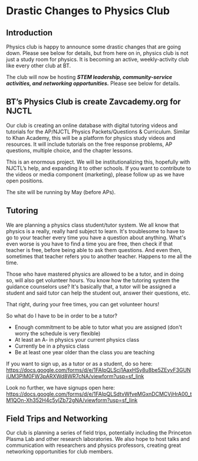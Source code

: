 # Drastic Changes to Physics Club
## Introduction
Physics club is happy to announce some drastic changes that are going down. Please see below for details, but from here on in, physics club is not just a study room for physics. It is becoming an active, weekly-activity club like every other club at BT.

The club will now be hosting **_STEM leadership, community-service activities, and 
networking opportunities._** Please see below for details.

## BT’s Physics Club is create Zavcademy.org for NJCTL
Our club is creating an online database with digital tutoring videos and tutorials for the AP/NJCTL Physics Packets/Questions & Curriculum. Similar to Khan Academy, this will be a platform for physics study videos and resources. It will include tutorials on the free response problems, AP questions, multiple choice, and the chapter lessons.

This is an enormous project. We will be institutionalizing this, hopefully with NJCTL’s help, and expanding it to other schools. If you want to contribute to the videos or media component (marketing), please follow up as we have open positions. 

The site will be running by May (before APs).

## Tutoring

We are planning a physics class student/tutor system. We all know that physics is a really, really hard subject to learn. It's troublesome to have to go to your teacher every time you have a question about anything. What's even worse is you have to find a time you are free, then check if that teacher is free, before being able to ask them questions. And even then, sometimes that teacher refers you to another teacher. Happens to me all the time.

Those who have mastered physics are allowed to be a tutor, and in doing so, will also get volunteer hours. You know how the tutoring system the guidance counselors use? It's basically that, a tutor will be assigned a student and said tutor can help the student out, answer their questions, etc.

That right, during your free times, you can get volunteer hours!

So what do I have to be in order to be a tutor?

- Enough commitment to be able to tutor what you are assigned (don't worry the schedule is very flexible)
- At least an A- in physics your current physics class
- Currently be in a physics class
- Be at least one year older than the class you are teaching

If you want to sign up, as a tutor or as a student, do so here: https://docs.google.com/forms/d/e/1FAIpQLScj1AaxHSy8u8be5ZEyvF3GUNiUM3PlM0FW3pARXWd8WR7cNA/viewform?usp=sf_link

Look no further, we have signups open here: https://docs.google.com/forms/d/e/1FAIpQLSdtvWfveMGxnDCMCVjHrA00_tM1QOn-Xh352H4c5ylZb72gNA/viewform?usp=sf_link

## Field Trips and Networking
Our club is planning a series of field trips, potentially including the Princeton Plasma Lab and other research laboratories. We also hope to host talks and communication with researchers and physics professors, creating great networking opportunities for club members. 
